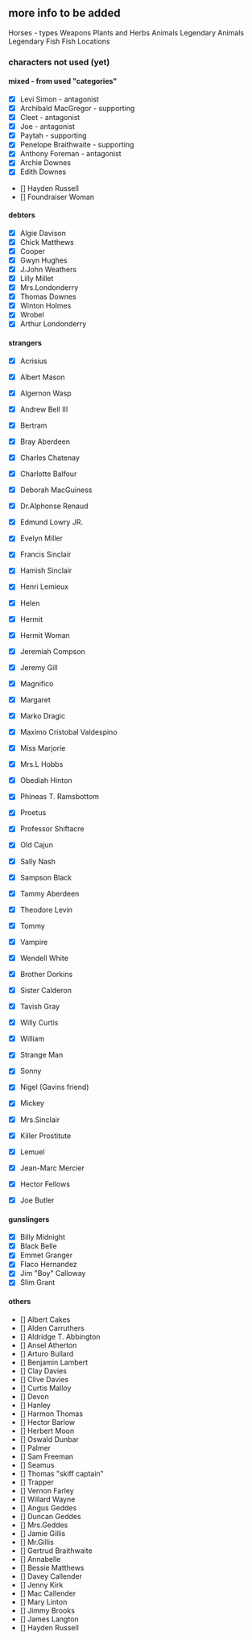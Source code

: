 ## more info to be added

Horses - types
Weapons
Plants and Herbs
Animals
Legendary Animals
Legendary Fish
Fish
Locations


### characters not used (yet)

#### mixed - from used "categories"

- [x] Levi Simon - antagonist
- [x] Archibald MacGregor - supporting
- [x] Cleet - antagonist
- [x] Joe - antagonist
- [x] Paytah - supporting
- [x] Penelope Braithwaite - supporting
- [x] Anthony Foreman - antagonist
- [x] Archie Downes
- [x] Edith Downes
- [] Hayden Russell
- [] Foundraiser Woman


#### debtors

- [x] Algie Davison 
- [x] Chick Matthews
- [x] Cooper
- [x] Gwyn Hughes
- [x] J.John Weathers
- [x] Lilly Millet
- [x] Mrs.Londonderry
- [x] Thomas Downes
- [x] Winton Holmes
- [x] Wrobel
- [x] Arthur Londonderry

#### strangers

- [x] Acrisius
- [x] Albert Mason
- [x] Algernon Wasp
- [x] Andrew Bell III
- [x] Bertram
- [x] Bray Aberdeen
- [x] Charles Chatenay
- [x] Charlotte Balfour
- [x] Deborah MacGuiness
- [x] Dr.Alphonse Renaud
- [x] Edmund Lowry JR.
- [x] Evelyn Miller
- [x] Francis Sinclair
- [x] Hamish Sinclair
- [x] Henri Lemieux
- [x] Helen
- [x] Hermit
- [x] Hermit Woman
- [x] Jeremiah Compson
- [x] Jeremy Gill
- [x] Magnifico
- [x] Margaret
- [x] Marko Dragic
- [x] Maximo Cristobal Valdespino
- [x] Miss Marjorie
- [x] Mrs.L Hobbs
- [x] Obediah Hinton
- [x] Phineas T. Ramsbottom
- [x] Proetus
- [x] Professor Shiftacre
- [x] Old Cajun
- [x] Sally Nash
- [x] Sampson Black
- [x] Tammy Aberdeen
- [x] Theodore Levin
- [x] Tommy
- [x] Vampire
- [x] Wendell White
- [x] Brother Dorkins
- [x] Sister Calderon
- [x] Tavish Gray
- [x] Willy Curtis
- [x] William
- [x] Strange Man
- [x] Sonny
- [x] Nigel (Gavins friend)
- [x] Mickey
- [x] Mrs.Sinclair
- [x] Killer Prostitute
- [x] Lemuel
- [x] Jean-Marc Mercier
- [x] Hector Fellows
- [x] Joe Butler




#### gunslingers

- [x] Billy Midnight
- [x] Black Belle
- [x] Emmet Granger
- [x] Flaco Hernandez
- [x] Jim "Boy" Calloway
- [x] Slim Grant

#### others

- [] Albert Cakes
- [] Alden Carruthers
- [] Aldridge T. Abbington
- [] Ansel Atherton
- [] Arturo Bullard
- [] Benjamin Lambert
- [] Clay Davies
- [] Clive Davies
- [] Curtis Malloy
- [] Devon
- [] Hanley
- [] Harmon Thomas
- [] Hector Barlow
- [] Herbert Moon
- [] Oswald Dunbar
- [] Palmer
- [] Sam Freeman
- [] Seamus
- [] Thomas "skiff captain"
- [] Trapper
- [] Vernon Farley
- [] Willard Wayne
- [] Angus Geddes
- [] Duncan Geddes
- [] Mrs.Geddes
- [] Jamie Gillis
- [] Mr.Gillis
- [] Gertrud Braithwaite
- [] Annabelle
- [] Bessie Matthews
- [] Davey Callender
- [] Jenny Kirk
- [] Mac Callender
- [] Mary Linton
- [] Jimmy Brooks
- [] James Langton
- [] Hayden Russell


